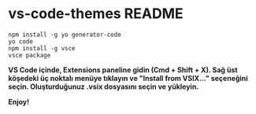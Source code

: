 # vs-code-themes README

```
npm install -g yo generator-code
yo code
npm install -g vsce
vsce package

```

**VS Code içinde, Extensions paneline gidin (Cmd + Shift + X).
Sağ üst köşedeki üç noktalı menüye tıklayın ve "Install from VSIX..." seçeneğini seçin.
Oluşturduğunuz .vsix dosyasını seçin ve yükleyin.**

**Enjoy!**

